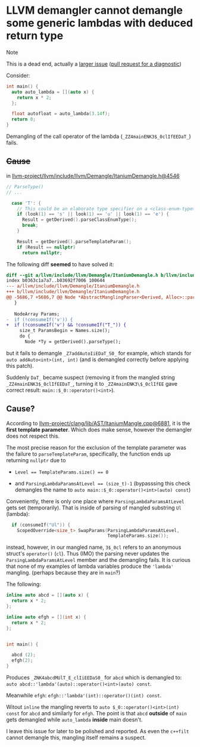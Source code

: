 # LLVM demangler cannot demangle some generic lambdas with deduced return type

> [!note]
> This is a dead end, actually a [larger issue](https://discourse.llvm.org/t/rfc-clang-diagnostic-for-demangling-failures/82835) ([pull request for a diagnostic](https://github.com/llvm/llvm-project/pull/111391))

Consider:

```c++
int main() {
  auto auto_lambda = [](auto x) {
    return x * 2;
  };

  float autofloat = auto_lambda(3.14f);
  return 0;
}
```

Demangling of the call operator of the lambda (`_ZZ4mainENK3$_0clIfEEDaT_`) fails.

## ~~Cause~~

in [llvm-project/llvm/include/llvm/Demangle/ItaniumDemangle.h@4546](../sandbox/00-clang-ast/llvm-project/llvm/include/llvm/Demangle/ItaniumDemangle.h)

```c++
// ParseType()
// ...

  case 'T': {
    // This could be an elaborate type specifier on a <class-enum-type>.
    if (look(1) == 's' || look(1) == 'u' || look(1) == 'e') {
      Result = getDerived().parseClassEnumType();
      break;
    }

    Result = getDerived().parseTemplateParam();
    if (Result == nullptr)
      return nullptr;
```

The following diff **seemed** to have solved it:

```diff
diff --git a/llvm/include/llvm/Demangle/ItaniumDemangle.h b/llvm/include/llvm/Demangle/ItaniumDemangle.h
index b0363c1a7a7..b03692f7006 100644
--- a/llvm/include/llvm/Demangle/ItaniumDemangle.h
+++ b/llvm/include/llvm/Demangle/ItaniumDemangle.h
@@ -5686,7 +5686,7 @@ Node *AbstractManglingParser<Derived, Alloc>::parseEncoding(bool ParseParams) {
   }
 
   NodeArray Params;
-  if (!consumeIf('v')) {
+  if (!consumeIf('v') && !consumeIf("T_")) {
     size_t ParamsBegin = Names.size();
     do {
       Node *Ty = getDerived().parseType();
```

but it fails to demangle `_Z7addAutoIiEDaT_S0_` for example, which stands for
`auto addAuto<int>(int, int)` (and is demangled correctly before applying this patch).

Suddenly `DaT_` became suspect (removing it from the mangled string `_ZZ4mainENK3$_0clIfEEDaT_`, turning it to `_ZZ4mainENK3\$_0clIfEE` gave correct result: `main::$_0::operator()<int>`).

## Cause?

According to [llvm-project/clang/lib/AST/ItaniumMangle.cpp@6881](../sandbox/00-clang-ast/llvm-project/clang/lib/AST/ItaniumMangle.cpp), it is the **first template parameter**.
Which does make sense, however the demangler does not respect this.

The most precise reason for the exclusion of the template parameter was the failure to 
`parseTemplateParam`, specifically, the function ends up returning `nullptr` due to 

* `Level == TemplateParams.size() == 0`

* and `ParsingLambdaParamsAtLevel == (size_t)-1` (bypasssing this check demangles the name to `auto main::$_0::operator()<int>(auto) const`)

Conveniently, there is only one place where `ParsingLambdaParamsAtLevel` gets set (temporarily).
That is inside of parsing of mangled substring `Ul` (lambda):

```c++
  if (consumeIf("Ul")) {
    ScopedOverride<size_t> SwapParams(ParsingLambdaParamsAtLevel,
                                      TemplateParams.size());
```

instead, however, in our mangled name, `3$_0cl` refers to an anonymous struct's `operator()` (`cl`).
Thus (IMO) the parsing never updates the `ParsingLambdaParamsAtLevel` member and the demangling fails. It is curious that none of my examples of lambda variables produce the `'lambda'` mangling.
(perhaps because they are in `main`?)

The following:


```c++
inline auto abcd = [](auto x) {
  return x * 2;
};

inline auto efgh = [](int x) {
  return x * 2;
};


int main() {

  abcd (2);
  efgh(2);
}
```
Produces `_ZNK4abcdMUlT_E_clIiEEDaS0_` for `abcd` which is demangled to:
`auto abcd::'lambda'(auto)::operator()<int>(auto) const`.

Meanwhile `efgh`: `efgh::'lambda'(int)::operator()(int) const`.

Witout `inline` the mangling reverts to `auto $_0::operator()<int>(int) const` for `abcd`
and similarly for `efgh`. The point is that `abcd` **outside** of `main` gets demangled while `auto_lambda` **inside** main doesn't.

I leave this issue for later to be polished and reported. As even the `c++filt` cannot demangle this, mangling itself remains a suspect.
